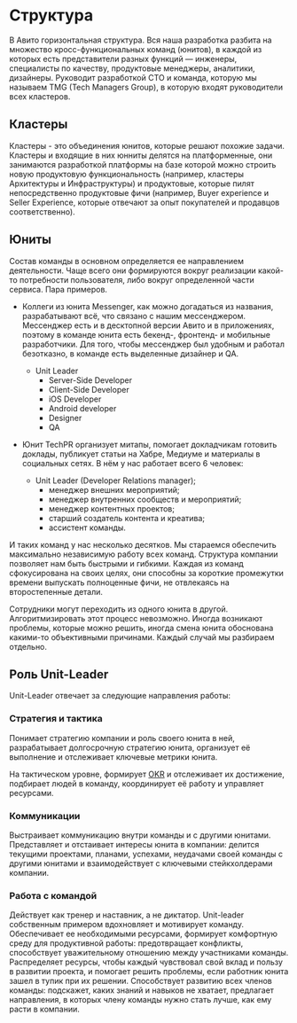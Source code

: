 # Структура

В Авито горизонтальная структура. Вся наша разработка разбита на множество кросс-функциональных команд (юнитов), в каждой из которых есть представители разных функций — инженеры, специалисты по качеству, продуктовые менеджеры, аналитики, дизайнеры. Руководит разработкой CTO и команда, которую мы называем TMG (Tech Managers Group), в которую входят руководители всех кластеров.

## Кластеры

Кластеры - это объединения юнитов, которые решают похожие задачи. Кластеры и входящие в них юнниты делятся на платформенные, они занимаются разработкой платформы на базе которой можно строить новую продуктовую функциональность (например, кластеры Архитектуры и Инфраструктуры) и продуктовые, которые пилят непосредственно продуктовые фичи (например, Buyer experience и Seller Experience, которые отвечают за опыт покупателей и продавцов соответственно).

## Юниты

Состав команды в основном определяется ее направлением деятельности. Чаще всего они формируются вокруг реализации какой-то потребности пользователя, либо вокруг определенной части сервиса. Пара примеров. 

- Коллеги из юнита Messenger, как можно догадаться из названия, разрабатывают всё, что связано с нашим мессенджером. Мессенджер есть и в десктопной версии Авито и в приложениях, поэтому в команде юнита есть бекенд-, фронтенд- и мобильные разработчики. Для того, чтобы мессенджер был удобным и работал безотказно, в команде есть выделенные дизайнер и QA.

  - Unit Leader
      - Server-Side Developer
      - Client-Side Developer
      - iOS Developer
      - Android developer
      - Designer
      - QA

- Юнит TechPR организует митапы, помогает докладчикам готовить доклады, публикует статьи на Хабре, Медиуме и материалы в социальных сетях. В нём у нас работает всего 6 человек:
  - Unit Leader (Developer Relations manager);
    - менеджер внешних мероприятий;
    - менеджер внутренних сообществ и мероприятий;
    - менеджер контентных проектов;
    - старший создатель контента и креатива;
    - ассистент команды.

И таких команд у нас несколько десятков. Мы стараемся обеспечить максимально независимую работу всех команд. Структура компании позволяет нам быть быстрыми и гибкими. Каждая из команд сфокусирована на своих целях, они способны за короткие промежутки времени выпускать полноценные фичи, не отвлекаясь на второстепенные детали.

Сотрудники могут переходить из одного юнита в другой. Алгоритмизировать этот процесс невозможно. Иногда возникают проблемы, которые можно решить, иногда смена юнита обоснована какими-то объективными причинами. Каждый случай мы разбираем отдельно.

## Роль Unit-Leader

Unit-Leader отвечает за следующие направления работы:

### Стратегия и тактика 
Понимает стратегию компании и роль своего юнита в ней, разрабатывает долгосрочную стратегию юнита, организует её выполнение и отслеживает ключевые метрики юнита.

На тактическом уровне, формирует [OKR](https://github.com/avito-tech/playbook/blob/master/goal-setting.md) и отслеживает их достижение, подбирает людей в команду, координирует её работу и управляет ресурсами.

### Коммуникации
Выстраивает коммуникацию внутри команды и с другими юнитами. Представляет и отстаивает интересы юнита в компании: делится текущими проектами, планами, успехами, неудачами своей команды с другими юнитами и взаимодействует с ключевыми стейкхолдерами компании.

### Работа с командой
Действует как тренер и наставник, а не диктатор. Unit-leader собственным примером вдохновляет и мотивирует команду. Обеспечивает ее необходимыми ресурсами, формирует комфортную среду для продуктивной работы: предотвращает конфликты, способствует уважительному отношению между участниками команды. Распределяет ресурсы, чтобы каждый чувствовал свой вклад и пользу в развитии проекта, и помогает решить проблемы, если работник юнита зашел в тупик при их решении. Способствует развитию всех членов команды: подскажет, каких знаний и навыков не хватает, предлагает направления, в которых члену команды нужно стать лучше, как ему расти в компании.
